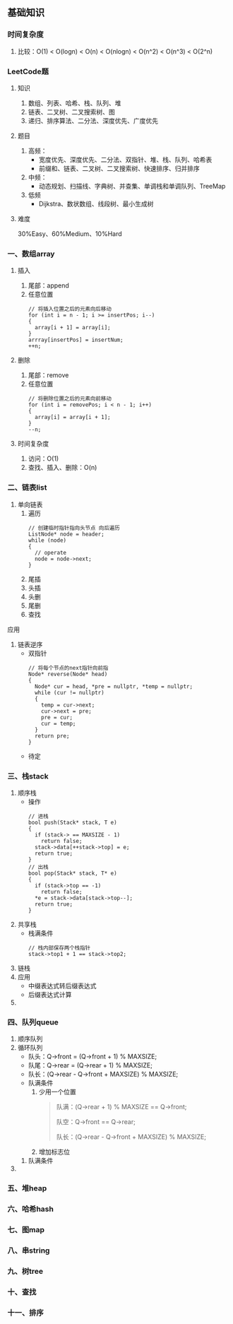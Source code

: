## 基础知识

### 时间复杂度

1. 比较：O(1) < O(logn) < O(n) < O(nlogn) < O(n^2) < O(n^3) < O(2^n)

### LeetCode题

1. 知识
   1. 数组、列表、哈希、栈、队列、堆
   2. 链表、二叉树、二叉搜索树、图
   3. 递归、排序算法、二分法、深度优先、广度优先

2. 题目
   1. 高频：
      - 宽度优先、深度优先、二分法、双指针、堆、栈、队列、哈希表
      - 前缀和、链表、二叉树、二叉搜索树、快速排序、归并排序
   2. 中频：
      - 动态规划、扫描线、字典树、并查集、单调栈和单调队列、TreeMap
   3. 低频
      - Dijkstra、数状数组、线段树、最小生成树
3. 难度
   
   30%Easy、60%Medium、10%Hard

### 一、数组array

1. 插入
   1. 尾部：append
   2. 任意位置
      ```c_cpp
      // 将插入位置之后的元素向后移动
      for (int i = n - 1; i >= insertPos; i--)
      {
        array[i + 1] = array[i];
      }
      arrray[insertPos] = insertNum;
      ++n;
      ```

2. 删除
   1. 尾部：remove
   2. 任意位置
      ```c_cpp
      // 将删除位置之后的元素向前移动
      for (int i = removePos; i < n - 1; i++)
      {
        array[i] = array[i + 1];
      }
      --n;
      ```

3. 时间复杂度
   1. 访问：O(1)
   2. 查找、插入、删除：O(n)

### 二、链表list

1. 单向链表
   1. 遍历
      ```c_cpp
      // 创建临时指针指向头节点 向后遍历
      ListNode* node = header;
      while (node)
      {
        // operate
        node = node->next;
      }
      ```
   2. 尾插
   3. 头插
   4. 头删
   5. 尾删
   6. 查找

应用

1. 链表逆序
   - 双指针
     ```c_cpp
     // 将每个节点的next指针向前指
     Node* reverse(Node* head)
     {
       Node* cur = head, *pre = nullptr, *temp = nullptr;
       while (cur != nullptr)
       {
         temp = cur->next;
         cur->next = pre;
         pre = cur;
         cur = temp;
       }
       return pre;
     }
     ```
   - 待定

### 三、栈stack

1. 顺序栈
   - 操作
     ```c_cpp
     // 进栈
     bool push(Stack* stack, T e)
     {
       if (stack-> == MAXSIZE - 1)
         return false;
       stack->data[++stack->top] = e;
       return true;
     }
     // 出栈
     bool pop(Stack* stack, T* e)
     {
       if (stack->top == -1)
         return false;
       *e = stack->data[stack->top--];
       return true;
     }
     ```
2. 共享栈
   - 栈满条件
     ```c_cpp
     // 栈内部保存两个栈指针
     stack->top1 + 1 == stack->top2;
     ```
3. 链栈
4. 应用
   - 中缀表达式转后缀表达式
   - 后缀表达式计算
5. 

### 四、队列queue

1. 顺序队列
2. 循环队列
   - 队头：Q->front = (Q->front + 1) % MAXSIZE;
   - 队尾：Q->rear = (Q->rear + 1) % MAXSIZE;
   - 队长：(Q->rear - Q->front + MAXSIZE) % MAXSIZE;
   - 队满条件
     1. 少用一个位置
        > 队满：(Q->rear + 1) % MAXSIZE == Q->front;
        > 
        > 队空：Q->front == Q->rear;
        > 
        > 队长：(Q->rear - Q->front + MAXSIZE) % MAXSIZE;
     2. 增加标志位
   1. 队满条件
3. 

### 五、堆heap

### 六、哈希hash

### 七、图map

### 八、串string

### 九、树tree

### 十、查找

### 十一、排序